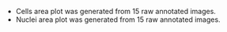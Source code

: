 - Cells area plot was generated from 15 raw annotated images.
- Nuclei area plot was generated from 15 raw annotated images.

